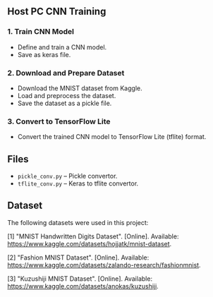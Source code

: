 ## Host PC CNN Training 
### 1. Train CNN Model
- Define and train a CNN model.
- Save as keras file.

### 2. Download and Prepare Dataset
- Download the MNIST dataset from Kaggle.
- Load and preprocess the dataset.
- Save the dataset as a pickle file.

### 3. Convert to TensorFlow Lite
- Convert the trained CNN model to TensorFlow Lite (tflite) format.

## Files
- `pickle_conv.py` – Pickle convertor.
- `tflite_conv.py` – Keras to tflite convertor.

## Dataset
The following datasets were used in this project:

[1] "MNIST Handwritten Digits Dataset". [Online]. Available: https://www.kaggle.com/datasets/hojjatk/mnist-dataset.

[2] "Fashion MNIST Dataset". [Online]. Available: https://www.kaggle.com/datasets/zalando-research/fashionmnist.

[3] "Kuzushiji MNIST Dataset". [Online]. Available: https://www.kaggle.com/datasets/anokas/kuzushiji.
